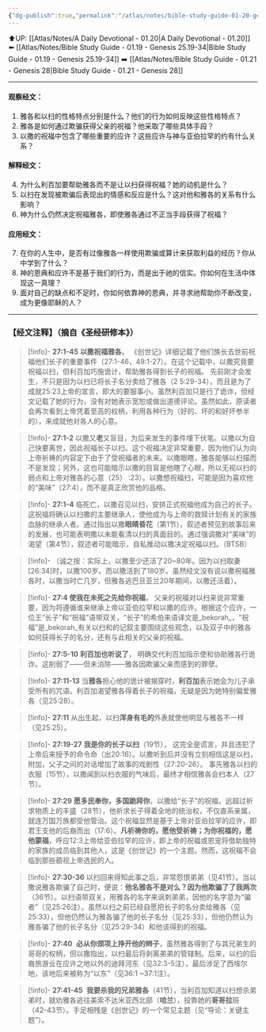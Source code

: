 ```yaml
---
{"dg-publish":true,"permalink":"/atlas/notes/bible-study-guide-01-20-genesis-27/","noteIcon":""}
---
```


⬆️UP: [[Atlas/Notes/A Daily Devotional - 01.20\|A Daily Devotional - 01.20]]
⬅️ [[Atlas/Notes/Bible Study Guide - 01.19 - Genesis 25.19-34\|Bible Study Guide - 01.19 - Genesis 25.19-34]]
➡️ [[Atlas/Notes/Bible Study Guide - 01.21 - Genesis 28\|Bible Study Guide - 01.21 - Genesis 28]] 

---
#### 观察经文：
1. 雅各和以扫的性格特点分别是什么？他们的行为如何反映这些性格特点？
2. 雅各是如何通过欺骗获得父亲的祝福？他采取了哪些具体手段？
3. 以撒的祝福中包含了哪些重要的应许？这些应许与神与亚伯拉罕的约有什么关系？

#### 解释经文：
4. 为什么利百加要帮助雅各而不是让以扫获得祝福？她的动机是什么？
5. 以扫在发现被欺骗后表现出的情感和反应是什么？这对他和雅各的关系有什么影响？
6. 神为什么仍然决定祝福雅各，即使雅各通过不正当手段获得了祝福？

#### 应用经文：
7. 在你的人生中，是否有过像雅各一样使用欺骗或算计来获取利益的经历？你从中学到了什么？
8. 神的恩典和应许不是基于我们的行为，而是出于祂的信实。你如何在生活中体现这一真理？
9. 面对自己的缺点和不足时，你如何依靠神的恩典，并寻求祂帮助你不断改变，成为更像耶稣的人？

---
### 【经文注释】（摘自《圣经研修本》）

> [!info]- **27:1-45** **以撒祝福雅各**。
> 《创世记》详细记载了他们族长去世前祝福他们长子的重要事件（27:1-46，49:1-27）。在这个记载中，以撒究竟要祝福以扫，但利百加巧施诡计，帮助雅各得到长子的祝福。 先前刚才会发生，不只是因为以扫已将长子名分卖给了雅各（2 5:29-34），而且是为了成就25:23上帝的宣言，即大的要服事小。虽然利百加只是行了诡诈，但经文记载了她的行为，没有对她表示宽恕或做出道德评论。虽然如此，原读者会再次看到上帝凭着至高的权柄，利用各种行为（好的、坏的和好坏参半的），来成就他对各人的心意。

> [!info]- **27:1-2**
> 以撒又**老**又盲目，为后来发生的事件埋下伏笔。以撒以为自己快要离世，因此祝福长子以扫。这个祝福决定非常重要，因为他们认为向上帝祈祷的内容定下由于了受祝福者的未来。以撒眼瞎，雅各能够以扫描而不是发现；另外，这也可能暗示以撒的目盲是他瞎了心眼，所以无视以扫的弱点和上帝对雅各的心意（25） :23）。以撒想祝福扫，可能是因为喜欢他的“美味”（27:4），而不是真正欣赏他的品格。

> [!info]- **27:1-4**
> 临死亡，以撒召见以扫，安排正式祝福他成为自己的长子。这祝福将确认以扫撒的主要继承人，使他成为与上帝的救赎计划有关的家族血脉的继承人者。通过指出以撒**眼睛昏花**（第1节），叙述者预见到故事后来的发展，也可能表明撒以未能看清以扫的真面目的。通过强调撒对“美味”的渴望（第4节），叙述者可能暗示，自私推动以撒决定祝福以扫。（BTSB）

> [!info]- 
> （诚​​之按：实际上，以撒至少还活了20~80年。因为以扫取妻[26:34]时，以撒100岁。而以撒活到了180岁。虽然经文没有说以撒祝福雅各时，以撒当时亡几岁，但雅各逃巴旦亚兰20年期间，以撒还活着）。

> [!info]- **27:4 使我在未死之先给你祝福**，
> 父亲的祝福对以扫来说非常重要，因为将遵循谁来继承上帝以亚伯拉罕和以撒的应许。根据这个应许，一位王“长子”和“祝福”语带双关，“长子”的希伯来语译文是_bekorah_，“祝福”是_bekorah_有关以扫和的记叙主要围绕这些观念，以及双子中的雅各如何获得长子的名分，还有与此相关的父亲的祝福。

> [!info]- **27:5-10** **利百加也听说了**，
> 明确交代利百加指示使和协助雅各行诡诈。这削弱了——但未消除——雅各因欺骗父亲而感到的罪孽。

> [!info]- **27:11-13**
> 当**雅各**担心他的诡计被揭穿时，**利百加**表示她会为儿子承受所有的咒语。利百加渴望雅各得着长子的祝福，无疑是因为她特别偏爱雅各（见25:28）。

> [!info]- **27:11**
> 从出生起，以扫**浑身有毛的**外表就使他明显与雅各不一样（见25:25）。

> [!info]- **27:19-27** **我是你的长子以扫**（19节），
> 这完全是谎言，并且违犯了上帝后来授予的命令命（出20:16）。以撒听到后并没有立刻相信这是以扫，附加，父子之间的对话增加了故事的戏剧性（27:20-26）。 事先雅各以扫的衣服（15节），以撒闻到以扫衣服的气味后，最终才相信雅各会扫本人（27节）。

> [!info]- **27:29** 
> **愿多民奉你，多国跪拜你**，以撒给“长子”的祝福，远超过祈求物质上的丰盛（28节），他祈求长子得着全地的统治权，不仅直系亲属，就连万国万族都受他管治。这个祝福显然是基于上帝对亚伯拉罕的应许，即君王支他的后裔而出（17:6）。**凡祈祷你的，愿他受祈祷；为你祝福的，愿他蒙福**，呼应12:3上帝给亚伯拉罕的应许，即上帝的祝福或恩宠将借助独特的家族的成员临到其他人，这是《创世记》的一个主题。然而，这祝福不会临到那些藐视上帝选民的人。

> [!info]- **27:30-36**
> 以扫回来得知此事之后，非常怨恨弟弟（见41节）。当以撒说雅各欺骗了自己时，便说：**他名雅各不是对么？因为他欺骗了了我两次**（36节）。以扫语带双关，用雅各的名字来讽刺弟弟，因他的名字意为“骗者”（见25:26注）。虽然以扫之前已经自愿把长子的名分卖给雅各（见25:33），但他仍然认为雅各骗了他的长子名分（见25:33），但他仍然认为雅各骗了他的长子名分（见25:29-34）和他该得到的祝福。

> [!info]- **27:40** 
> **必从你颈项上挣开他的辫子**，虽然雅各得到了与其兄弟生的哥哥的权柄，但以撒指出，以扫最后将剥离弟弟的管辖制。后来，以扫的后裔旅游业在应许之地以外的迪拜河东（见32:3-5注），最后涉足了西埃尔地，该地后来被称为“以东”（见36:1 ~37:1注）。

> [!info]- **27:41-45** 
**我要杀我的兄弟雅各**（41节），当利百加知道以扫想杀弟弟时，就劝雅各逃往美索不达米亚西北部（**哈兰**），投靠她的**哥哥拉**班（42-43节）。手足相残是《创世记》的一个常见主题（见“导论：关键主题”）。